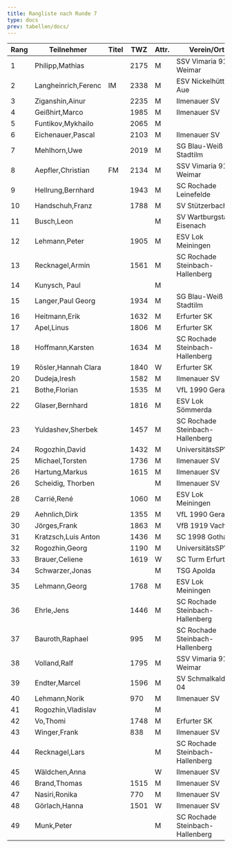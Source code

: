 ```yaml
---
title: Rangliste nach Runde 7
type: docs
prev: tabellen/docs/
---
```


| Rang | Teilnehmer            | Titel | TWZ  | Attr. | Verein/Ort                  | Land | S | R | V | Punkte | Buchholz | SoBerg |
|------|-----------------------|-------|------|-------|-----------------------------|------|---|---|---|--------|----------|--------|
| 1    | Philipp,Mathias        |       | 2175 | M     | SSV Vimaria 91 Weimar        | GER  | 6 | 0 | 1 | 6.0    | 33.0     | 27.00  |
| 2    | Langheinrich,Ferenc    | IM    | 2338 | M     | ESV Nickelhütte Aue          | GER  | 5 | 2 | 0 | 6.0    | 32.0     | 27.25  |
| 3    | Ziganshin,Ainur        |       | 2235 | M     | Ilmenauer SV                 | RUS  | 5 | 1 | 1 | 5.5    | 34.0     | 25.50  |
| 4    | Geißhirt,Marco         |       | 1985 | M     | Ilmenauer SV                 | GER  | 4 | 2 | 1 | 5.0    | 33.0     | 21.25  |
| 5    | Funtikov,Mykhailo      |       | 2065 | M     |                             | UKR  | 5 | 0 | 2 | 5.0    | 27.5     | 17.00  |
| 6    | Eichenauer,Pascal      |       | 2103 | M     | Ilmenauer SV                 | GER  | 5 | 0 | 2 | 5.0    | 27.5     | 16.00  |
| 7    | Mehlhorn,Uwe           |       | 2019 | M     | SG Blau-Weiß Stadtilm        | GER  | 4 | 2 | 1 | 5.0    | 26.0     | 17.25  |
| 8    | Aepfler,Christian      | FM    | 2134 | M     | SSV Vimaria 91 Weimar        | GER  | 4 | 1 | 2 | 4.5    | 32.5     | 18.00  |
| 9    | Hellrung,Bernhard      |       | 1943 | M     | SC Rochade Leinefelde        | GER  | 4 | 1 | 2 | 4.5    | 28.5     | 16.25  |
| 10   | Handschuh,Franz        |       | 1788 | M     | SV Stützerbach               | GER  | 3 | 3 | 1 | 4.5    | 27.0     | 16.50  |
| 11   | Busch,Leon             |       |      | M     | SV Wartburgstadt Eisenach    | GER  | 4 | 1 | 2 | 4.5    | 25.0     | 14.25  |
| 12   | Lehmann,Peter          |       | 1905 | M     | ESV Lok Meiningen            | GER  | 4 | 1 | 2 | 4.5    | 25.0     | 13.25  |
| 13   | Recknagel,Armin        |       | 1561 | M     | SC Rochade Steinbach-Hallenberg | GER | 4 | 1 | 2 | 4.5    | 24.0     | 12.75  |
| 14   | Kunysch, Paul          |       |      | M     |                             | GER  | 4 | 1 | 2 | 4.5    | 22.0     | 14.25  |
| 15   | Langer,Paul Georg      |       | 1934 | M     | SG Blau-Weiß Stadtilm        | GER  | 4 | 0 | 3 | 4.0    | 29.5     | 14.50  |
| 16   | Heitmann,Erik          |       | 1632 | M     | Erfurter SK                  | GER  | 3 | 2 | 2 | 4.0    | 27.5     | 15.25  |
| 17   | Apel,Linus             |       | 1806 | M     | Erfurter SK                  | GER  | 4 | 0 | 3 | 4.0    | 27.0     | 12.00  |
| 18   | Hoffmann,Karsten       |       | 1634 | M     | SC Rochade Steinbach-Hallenberg | GER | 3 | 2 | 2 | 4.0    | 26.0     | 11.75  |
| 19   | Rösler,Hannah Clara    |       | 1840 | W     | Erfurter SK                  | GER  | 4 | 0 | 3 | 4.0    | 25.0     | 10.50  |
| 20   | Dudeja,Iresh           |       | 1582 | M     | Ilmenauer SV                 | IND  | 3 | 1 | 3 | 3.5    | 28.5     | 12.25  |
| 21   | Bothe,Florian          |       | 1535 | M     | VfL 1990 Gera                | GER  | 3 | 1 | 3 | 3.5    | 27.0     | 9.75   |
| 22   | Glaser,Bernhard        |       | 1816 | M     | ESV Lok Sömmerda             | GER  | 0 | 7 | 0 | 3.5    | 25.5     | 12.75  |
| 23   | Yuldashev,Sherbek      |       | 1457 | M     | SC Rochade Steinbach-Hallenberg | GER | 2 | 3 | 2 | 3.5    | 25.0     | 10.25  |
| 24   | Rogozhin,David         |       | 1432 | M     | UniversitätsSPVER            | GER  | 3 | 1 | 3 | 3.5    | 24.5     | 10.00  |
| 25   | Michael,Torsten        |       | 1736 | M     | Ilmenauer SV                 | GER  | 3 | 1 | 3 | 3.5    | 24.5     | 9.25   |
| 26   | Hartung,Markus         |       | 1615 | M     | Ilmenauer SV                 | GER  | 3 | 1 | 0 | 3.5    | 22.5     | 10.25  |
| 26   | Scheidig, Thorben      |       |      | M     | Ilmenauer SV                 | GER  | 3 | 1 | 3 | 3.5    | 22.5     | 10.25  |
| 28   | Carrié,René            |       | 1060 | M     | ESV Lok Meiningen            | GER  | 3 | 1 | 3 | 3.5    | 21.5     | 8.75   |
| 29   | Aehnlich,Dirk          |       | 1355 | M     | VfL 1990 Gera                | GER  | 3 | 1 | 3 | 3.5    | 21.0     | 8.75   |
| 30   | Jörges,Frank           |       | 1863 | M     | VfB 1919 Vacha               | GER  | 3 | 0 | 4 | 3.0    | 27.5     | 9.00   |
| 31   | Kratzsch,Luis Anton    |       | 1436 | M     | SC 1998 Gotha                | GER  | 2 | 2 | 3 | 3.0    | 23.0     | 5.75   |
| 32   | Rogozhin,Georg         |       | 1190 | M     | UniversitätsSPVER            | GER  | 3 | 0 | 4 | 3.0    | 22.0     | 4.00   |
| 33   | Brauer,Celiene         |       | 1619 | W     | SC Turm Erfurt               | GER  | 2 | 2 | 3 | 3.0    | 20.5     | 7.25   |
| 34   | Schwarzer,Jonas        |       |      | M     | TSG Apolda                   | GER  | 2 | 2 | 3 | 3.0    | 20.5     | 6.75   |
| 35   | Lehmann,Georg          |       | 1768 | M     | ESV Lok Meiningen            | GER  | 2 | 1 | 4 | 2.5    | 28.5     | 10.50  |
| 36   | Ehrle,Jens             |       | 1446 | M     | SC Rochade Steinbach-Hallenberg | GER | 2 | 1 | 4 | 2.5    | 23.5     | 5.75   |
| 37   | Bauroth,Raphael        |       | 995  | M     | SC Rochade Steinbach-Hallenberg | GER | 2 | 1 | 4 | 2.5    | 23.0     | 6.25   |
| 38   | Volland,Ralf           |       | 1795 | M     | SSV Vimaria 91 Weimar        | GER  | 1 | 3 | 3 | 2.5    | 23.0     | 6.00   |
| 39   | Endter,Marcel          |       | 1596 | M     | SV Schmalkalden 04           | GER  | 2 | 1 | 4 | 2.5    | 23.0     | 4.50   |
| 40   | Lehmann,Norik          |       | 970  | M     | Ilmenauer SV                 | GER  | 2 | 1 | 4 | 2.5    | 21.0     | 5.75   |
| 41   | Rogozhin,Vladislav     |       |      | M     |                             | GER  | 2 | 1 | 4 | 2.5    | 20.0     | 3.25   |
| 42   | Vo,Thomi               |       | 1748 | M     | Erfurter SK                  | GER  | 2 | 1 | 4 | 2.5    | 18.5     | 3.25   |
| 43   | Winger,Frank           |       | 838  | M     | Ilmenauer SV                 | GER  | 2 | 0 | 5 | 2.0    | 23.5     | 4.00   |
| 44   | Recknagel,Lars         |       |      | M     | SC Rochade Steinbach-Hallenberg | GER | 2 | 0 | 5 | 2.0    | 17.5     | 2.00   |
| 45   | Wäldchen,Anna          |       |      | W     | Ilmenauer SV                 | GER  | 2 | 0 | 5 | 2.0    | 14.5     | 1.00   |
| 46   | Brand,Thomas           |       | 1515 | M     | Ilmenauer SV                 | GER  | 1 | 1 | 5 | 1.5    | 20.0     | 2.25   |
| 47   | Nasiri,Ronika          |       | 770  | M     | Ilmenauer SV                 | GER  | 1 | 0 | 6 | 1.0    | 14.5     | 0.00   |
| 48   | Görlach,Hanna          |       | 1501 | W     | Ilmenauer SV                 | GER  | 0 | 1 | 2 | 0.5    | 20.5     | 2.25   |
| 49   | Munk,Peter             |       |      | M     | SC Rochade Steinbach-Hallenberg | GER | 0 | 0 | 7 | 0.0    | 16.0     | 0.00   |
